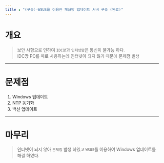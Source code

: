 ```yaml
---
title : "(구축)-WSUS를 이용한 폐쇄망 업데이트 서버 구축 (완료)"
---
```


# 개요
>보안 사항으로 인하여 `IDC망`과 `인터넷망`은 통신이 불가능 하다.<br>IDC망 PC를 따로 사용하는데 인터넷이 되지 않기 때문에 문제점 발생

---

# 문제점
1. Windows 업데이트
1. NTP 동기화
1. 백신 업데이트

---

# 마무리
>인터넷이 되지 않아 `문제점` 발생 하였고 `WSUS`를 이용하여 Windows 업데이트를 해결 하였다.
